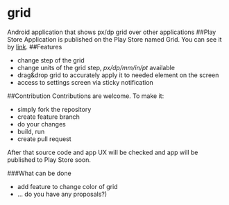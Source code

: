 # grid
Android application that shows px/dp grid over other applications
##Play Store
Application is published on the Play Store named Grid. You can see it by [link](https://play.google.com/store/apps/details?id=com.grandtorino.grid).
##Features
* change step of the grid
* change units of the grid step, _px/dp/mm/in/pt_ available
* drag&drop grid to accurately apply it to needed element on the screen
* access to settings screen via sticky notification

##Contribution
Contributions are welcome. To make it:
* simply fork the repository
* create feature branch
* do your changes
* build, run
* create pull request

After that source code and app UX will be checked and app will be published to Play Store soon.

###What can be done
* add feature to change color of grid
* ... do you have any proposals?)


